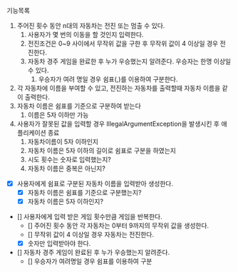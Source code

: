 기능목록
1. 주어진 횟수 동안 n대의 자동차는 전진 또는 멈출 수 있다.
   1. 사용자가 몇 번의 이동을 할 것인지 입력한다.
   2. 전진조건은 0~9 사이에서 무작위 값을 구한 후 무작위 값이 4 이상일 경우 전진한다.
   3. 자동차 경주 게임을 완료한 후 누가 우승했는지 알려준다. 우승자는 한명 이상일 수 있다.
      1. 우승자가 여려 명일 경우 쉼표(,)를 이용하여 구분한다.
2. 각 자동차에 이름을 부여할 수 있고, 전진하는 자동차를 출력할때 자동차 이름을 같이 출력한다.
3. 자동차 이름은 쉼표를 기준으로 구분하여 받는다
   1. 이름은 5자 이하만 가능
4. 사용자가 잘못된 값을 입력할 경우 IllegalArgumentException을 발생시킨 후 애플리케이션 종료
   1. 자동차이름이 5자 이하인지 
   2. 자동차 이름은 5자 이하의 길이로 쉼표로 구분을 하였는지
   2. 시도 횟수는 숫자로 입력했는지?
   3. 자동차 이름은 중복은 아닌지?



- [x] 사용자에게 쉼표로 구분된 자동차 이름을 입력받아 생성한다.
  - [x] 자동차 이름은 쉼표를 기준으로 구분했는지?
  - [x] 자동차 이름은 5자 이하인지?
- [] 사용자에게 입력 받은 게임 횟수만큼 게임을 반복한다.
  - [] 주어진 횟수 동안 각 자동차는 0부터 9까지의 무작위 값을 생성한다.
  - [] 무작위 값이 4 이상일 경우 자동차는 전진한다.
  - [x] 숫자만 입력받아야 한다.
- [] 자동차 경주 게임이 완료된 후 누가 우승했는지 알려준다.
  - [] 우승자가 여려명일 경우 쉼표를 이용하여 구분
